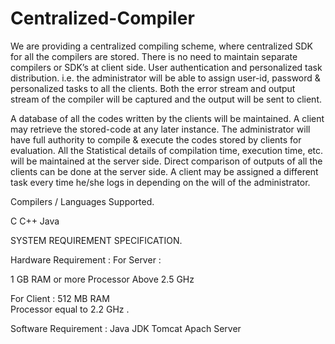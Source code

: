 # Centralized-Compiler
We are providing a centralized compiling scheme, where centralized SDK for all the compilers are stored. There is no need to maintain separate compilers or SDK’s at client side. User authentication and personalized task distribution. i.e. the administrator will be able to assign user-id, password & personalized tasks to all the clients. Both the error stream and output stream of the compiler will be captured and the output will be sent to client.

A database of all the codes written by the clients will be maintained. A client may retrieve the stored-code at any later instance. The administrator will have full authority to compile & execute the codes stored by clients for evaluation. All the Statistical details of compilation time, execution time, etc. will be maintained at the server side. Direct comparison of outputs of all the clients can be done at the server side. A client may be assigned a different task every time he/she logs in depending on the will of the administrator.

Compilers / Languages Supported.

C
C++
Java

SYSTEM REQUIREMENT SPECIFICATION.

Hardware Requirement :
For Server :     

1 GB RAM  or more 
Processor Above 2.5 GHz  

For Client  :
512 MB RAM  
Processor equal to 2.2 GHz .

Software Requirement :
Java JDK
Tomcat Apach Server
